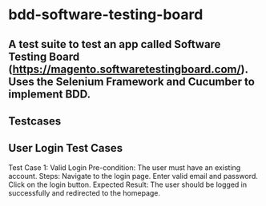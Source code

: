 # bdd-software-testing-board
A test suite to test an app called Software Testing Board (https://magento.softwaretestingboard.com/). Uses the Selenium Framework and Cucumber to implement BDD.
---
**Testcases**
---
**User Login Test Cases**
---
Test Case 1: Valid Login
Pre-condition: The user must have an existing account.
Steps:
Navigate to the login page.
Enter valid email and password.
Click on the login button.
Expected Result: The user should be logged in successfully and redirected to the homepage.

